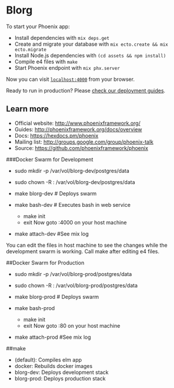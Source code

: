 # Blorg

To start your Phoenix app:

  * Install dependencies with `mix deps.get`
  * Create and migrate your database with `mix ecto.create && mix ecto.migrate`
  * Install Node.js dependencies with `(cd assets && npm install)`
  * Compile e4 files with `make`
  * Start Phoenix endpoint with `mix phx.server`

Now you can visit [`localhost:4000`](http://localhost:4000) from your browser.

Ready to run in production? Please [check our deployment guides](http://www.phoenixframework.org/docs/deployment).

## Learn more

  * Official website: http://www.phoenixframework.org/
  * Guides: http://phoenixframework.org/docs/overview
  * Docs: https://hexdocs.pm/phoenix
  * Mailing list: http://groups.google.com/group/phoenix-talk
  * Source: https://github.com/phoenixframework/phoenix

###Docker Swarm for Development
  * sudo mkdir -p /var/vol/blorg-dev/postgres/data
  * sudo chown -R <you>:<you> /var/vol/blorg-dev/postgres/data
  * make blorg-dev # Deploys swarm
  * make bash-dev  # Executes bash in web service
    * make init
    * exit
  Now goto <YourIP>:4000 on your host machine

  * make attach-dev #See mix log

  You can edit the files in host machine to see the changes while the development swarm is working. Call make after editing e4 files.

##Docker Swarm for Production
  * sudo mkdir -p /var/vol/blorg-prod/postgres/data
  * sudo chown -R <you>:<you> /var/vol/blorg-prod/postgres/data
  * make blorg-prod # Deploys swarm
  * make bash-prod
    * make init
    * exit
  Now goto <YourIP>:80 on your host machine

  * make attach-prod #See mix log


##make
 * (default): Compiles elm app
 * docker: Rebuilds docker images
 * blorg-dev: Deploys development stack
 * blorg-prod: Deploys production stack



